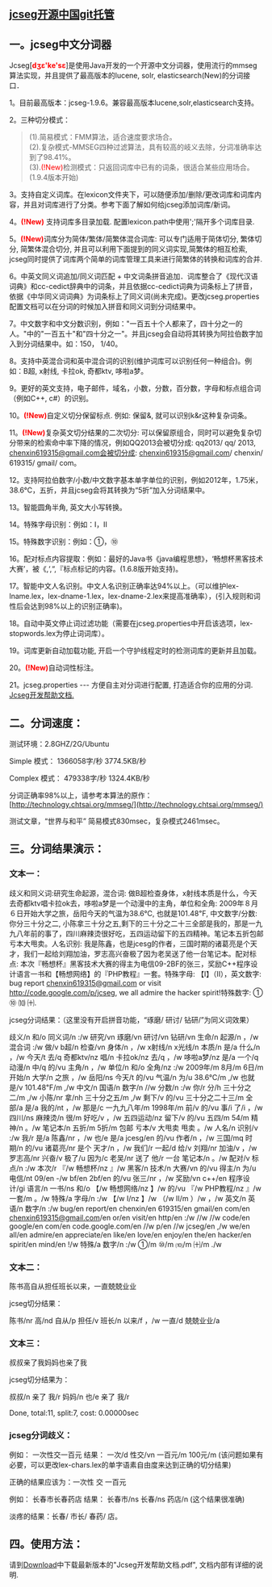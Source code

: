 ## [jcseg开源中国git托管](http://git.oschina.net/lionsoul/jcseg) ##


## 一。jcseg中文分词器 ##

Jcseg[<font color='red'><b>dʒɛ'​ke'sɛ</b></font>]是使用Java开发的一个开源中文分词器，使用流行的mmseg算法实现，并且提供了最高版本的lucene, solr, elasticsearch(New)的分词接口．

1。目前最高版本：jcseg-1.9.6。兼容最高版本lucene,solr,elasticsearch支持。

2。三种切分模式：
> (1).简易模式：FMM算法，适合速度要求场合。<br />
> (2).复杂模式-MMSEG四种过滤算法，具有较高的岐义去除，分词准确率达到了98.41%。<br />
> (3).<font color='red'>(!New)</font>检测模式：只返回词库中已有的词条，很适合某些应用场合。(1.9.4版本开始)

3。支持自定义词库。在lexicon文件夹下，可以随便添加/删除/更改词库和词库内容，并且对词库进行了分类。参考下面了解如何给jcseg添加词库/新词。

4。<font color='red'><b>(!New)</b></font> 支持词库多目录加载. 配置lexicon.path中使用';'隔开多个词库目录.

5。<font color='red'><b>(!New)</b></font>词库分为简体/繁体/简繁体混合词库: 可以专门适用于简体切分, 繁体切分, 简繁体混合切分, 并且可以利用下面提到的同义词实现,简繁体的相互检索,  jcseg同时提供了词库两个简单的词库管理工具来进行简繁体的转换和词库的合并.

6。中英文同义词追加/同义词匹配 + 中文词条拼音追加．词库整合了《现代汉语词典》和cc-cedict辞典中的词条，并且依据cc-cedict词典为词条标上了拼音，依据《中华同义词词典》为词条标上了同义词(尚未完成)。更改jcseg.properties配置文档可以在分词的时候加入拼音和同义词到分词结果中。

7。中文数字和中文分数识别，例如："一百五十个人都来了，四十分之一的人。"中的"一百五十"和"四十分之一"。并且jcseg会自动将其转换为阿拉伯数字加入到分词结果中。如：150， 1/40。

8。支持中英混合词和英中混合词的识别(维护词库可以识别任何一种组合)。例如：B超, x射线, 卡拉ok, 奇都ktv, 哆啦a梦。

9。更好的英文支持，电子邮件，域名，小数，分数，百分数，字母和标点组合词（例如C++, c#）的识别。

10。<font color='red'><b>(!New)</b></font>自定义切分保留标点. 例如: 保留&, 就可以识别k&r这种复杂词条。

11。<font color='red'><b>(!New)</b></font>复杂英文切分结果的二次切分: 可以保留原组合，同时可以避免复杂切分带来的检索命中率下降的情况，例如QQ2013会被切分成: qq2013/ qq/ 2013,  chenxin619315@gmail.com会被切分成: chenxin619315@gmail.com/ chenxin/ 619315/ gmail/ com。

12。支持阿拉伯数字/小数/中文数字基本单字单位的识别，例如2012年，1.75米，38.6℃，五折，并且jcseg会将其转换为“5折”加入分词结果中。

13。智能圆角半角, 英文大小写转换。

14。特殊字母识别：例如：Ⅰ，Ⅱ

15。特殊数字识别：例如：①，⑩

16。配对标点内容提取：例如：最好的Java书《java编程思想》，‘畅想杯黑客技术大赛’，被《,‘,“,『标点标记的内容。(1.6.8版开始支持)。

17。智能中文人名识别。中文人名识别正确率达94%以上。（可以维护lex-lname.lex，lex-dname-1.lex，lex-dname-2.lex来提高准确率），(引入规则和词性后会达到98%以上的识别正确率)。

18。自动中英文停止词过滤功能（需要在jcseg.properties中开启该选项，lex-stopwords.lex为停止词词库）。

19。词库更新自动加载功能, 开启一个守护线程定时的检测词库的更新并且加载。

20。<font color='red'><b>(!New)</b></font>自动词性标注。

21。jcseg.properties --- 方便自主对分词进行配置, 打造适合你的应用的分词. [Jcseg开发帮助文档.](http://code.google.com/p/jcseg/downloads/list)


## 二。分词速度： ##

测试环境：2.8GHZ/2G/Ubuntu

Simple 模式：
1366058字/秒
3774.5KB/秒

Complex 模式：
479338字/秒
1324.4KB/秒

分词正确率98%以上，请参考本算法的原作：[http://technology.chtsai.org/mmseg/](http://technology.chtsai.org/mmseg/)

测试文章，“世界与和平” 简易模式830msec，复杂模式2461msec。


## 三。分词结果演示： ##

### 文本一： ###

歧义和同义词:研究生命起源，混合词: 做B超检查身体，x射线本质是什么，今天去奇都ktv唱卡拉ok去，哆啦a梦是一个动漫中的主角，单位和全角: 2009年８月６日开始大学之旅，岳阳今天的气温为38.6℃, 也就是101.48℉, 中文数字/分数: 你分三十分之二, 小陈拿三十分之五,剩下的三十分之二十三全部是我的，那是一九九八年前的事了，四川麻辣烫很好吃，五四运动留下的五四精神。笔记本五折包邮亏本大甩卖。人名识别: 我是陈鑫，也是jcesg的作者，三国时期的诸葛亮是个天才，我们一起给刘翔加油，罗志高兴奋极了因为老吴送了他一台笔记本。配对标点: 本次『畅想杯』黑客技术大赛的得主为电信09-2BF的张三，奖励C++程序设计语言一书和【畅想网络】的『PHP教程』一套。特殊字母: 【Ⅰ】（Ⅱ），英文数字: bug report chenxin619315@gmail.com or visit http://code.google.com/p/jcseg, we all admire the hacker spirit!特殊数字: ① ⑩ ⑽ ㈩.


jcseg分词结果：（这里没有开启拼音功能，“琢磨/ 研讨/ 钻研/”为同义词效果）

歧义/n 和/o 同义词/n :/w 研究/vn 琢磨/vn 研讨/vn 钻研/vn 生命/n 起源/n ，/w 混合词 :/w 做/v b超/n 检查/vn 身体/n ，/w x射线/n x光线/n 本质/n 是/a 什么/n ，/w 今天/t 去/q 奇都ktv/nz 唱/n 卡拉ok/nz 去/q ，/w 哆啦a梦/nz 是/a 一个/q 动漫/n 中/q 的/vu 主角/n ，/w 单位/n 和/o 全角/nz :/w 2009年/m 8月/m 6日/m 开始/n 大学/n 之旅 ，/w 岳阳/ns 今天/t 的/vu 气温/n 为/u 38.6℃/m ,/w 也就是/v 101.48℉/m ,/w 中文/n 国语/n 数字/n //w 分数/n :/w 你/r 分/h 三十分之二/m ,/w 小陈/nr 拿/nh 三十分之五/m ,/w 剩下/v 的/vu 三十分之二十三/m 全部/a 是/a 我的/nt ，/w 那是/c 一九九八年/m 1998年/m 前/v 的/vu 事/i 了/i ，/w 四川/ns 麻辣烫/n 很/m 好吃/v ，/w 五四运动/nz 留下/v 的/vu 五四/m 54/m 精神/n 。/w 笔记本/n 五折/m 5折/m 包邮 亏本/v 大甩卖 甩卖 。/w 人名/n 识别/v :/w 我/r 是/a 陈鑫/nr ，/w 也/e 是/a jcesg/en 的/vu 作者/n ，/w 三国/mq 时期/n 的/vu 诸葛亮/nr 是个 天才/n ，/w 我们/r 一起/d 给/v 刘翔/nr 加油/v ，/w 罗志高/nr 兴奋/v 极了/u 因为/c 老吴/nr 送了 他/r 一台 笔记本/n 。/w 配对/v 标点/n :/w 本次/r 『/w 畅想杯/nz 』/w 黑客/n 技术/n 大赛/vn 的/vu 得主/n 为/u 电信/nt 09/en -/w bf/en 2bf/en 的/vu 张三/nr ，/w 奖励/vn c++/en 程序设计/gi 语言/n 一书/ns 和/o 【/w 畅想网络/nz 】/w 的/vu 『/w PHP教程/nz 』/w 一套/m 。/w 特殊/a 字母/n :/w 【/w Ⅰ/nz 】/w （/w Ⅱ/m ）/w ，/w 英文/n 英语/n 数字/n :/w bug/en report/en chenxin/en 619315/en gmail/en com/en chenxin619315@gmail.com/en or/en visit/en http/en :/w //w //w code/en google/en com/en code.google.com/en //w p/en //w jcseg/en ,/w we/en all/en admire/en appreciate/en like/en love/en enjoy/en the/en hacker/en spirit/en mind/en !/w 特殊/a 数字/n :/w ①/m ⑩/m ⑽/m ㈩/m ./w




### 文本二： ###

陈书高自从担任班长以来，一直兢兢业业

jcseg切分结果：

陈书/nr 高/nd 自从/p 担任/v 班长/n 以来/f ，/w 一直/d 兢兢业业/a

### 文本三： ###

叔叔亲了我妈妈也亲了我

jcseg切分结果为：

叔叔/n 亲了 我/r 妈妈/n 也/e 亲了 我/r

Done, total:11, split:7, cost: 0.00000sec


### jcseg分词歧义： ###

例如：
一次性交一百元
结果：
一次/d 性交/vn 一百元/m 100元/m   (该问题如果有必要，可以更改lex-chars.lex的单字语素自由度来达到正确的切分结果)

正确的结果应该为：一次性 交 一百元

例如：
长春市长春药店
结果：
长春市/ns 长春/ns 药店/n (这个结果很准确)

淡疼的结果：长春/ 市长/ 春药/ 店。

## 四。使用方法： ##
请到[Download](https://code.google.com/p/jcseg/downloads/list)中下载最新版本的"Jcseg开发帮助文档.pdf", 文档内部有详细的说明.